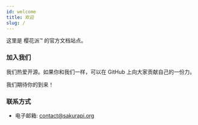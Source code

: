 ```yaml
---
id: welcome
title: 欢迎
slug: /
---
```


这里是 樱花派™ 的官方文档站点。

### 加入我们
我们热爱开源。如果你和我们一样，可以在 GitHub 上向大家贡献自己的一份力。

我们期待你的到来！


### 联系方式
- 电子邮箱: [contact@sakurapi.org](mailto://contact@sakurapi.org)
